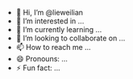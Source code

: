 - 👋 Hi, I’m @lieweilian
- 👀 I’m interested in ...
- 🌱 I’m currently learning ...
- 💞️ I’m looking to collaborate on ...
- 📫 How to reach me ...
- 😄 Pronouns: ...
- ⚡ Fun fact: ...

<!---
lieweilian/lieweilian is a ✨ special ✨ repository because its `README.md` (this file) appears on your GitHub profile.
You can click the Preview link to take a look at your changes.
--->

